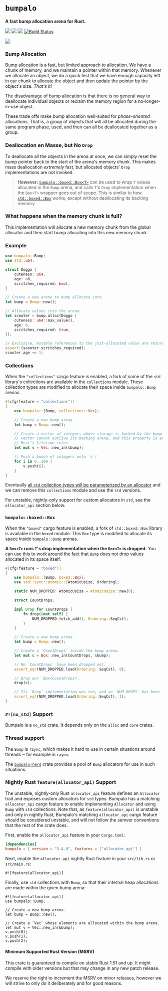 # `bumpalo`

**A fast bump allocation arena for Rust.**

[![](https://docs.rs/bumpalo/badge.svg)](https://docs.rs/bumpalo/)
[![](https://img.shields.io/crates/v/bumpalo.svg)](https://crates.io/crates/bumpalo)
[![](https://img.shields.io/crates/d/bumpalo.svg)](https://crates.io/crates/bumpalo)
[![Build Status](https://github.com/fitzgen/bumpalo/workflows/Rust/badge.svg)](https://github.com/fitzgen/bumpalo/actions?query=workflow%3ARust)

![](https://github.com/fitzgen/bumpalo/raw/master/bumpalo.png)

### Bump Allocation

Bump allocation is a fast, but limited approach to allocation. We have a chunk
of memory, and we maintain a pointer within that memory. Whenever we allocate an
object, we do a quick test that we have enough capacity left in our chunk to
allocate the object and then update the pointer by the object's size. *That's
it!*

The disadvantage of bump allocation is that there is no general way to
deallocate individual objects or reclaim the memory region for a
no-longer-in-use object.

These trade offs make bump allocation well-suited for *phase-oriented*
allocations. That is, a group of objects that will all be allocated during the
same program phase, used, and then can all be deallocated together as a group.

### Deallocation en Masse, but No `Drop`

To deallocate all the objects in the arena at once, we can simply reset the bump
pointer back to the start of the arena's memory chunk. This makes mass
deallocation *extremely* fast, but allocated objects' `Drop` implementations are
not invoked.

> **However:** [`bumpalo::boxed::Box<T>`][box] can be used to wrap
> `T` values allocated in the `Bump` arena, and calls `T`'s `Drop`
> implementation when the `Box<T>` wrapper goes out of scope. This is similar to
> how [`std::boxed::Box`] works, except without deallocating its backing memory.

[box]: https://docs.rs/bumpalo/latest/bumpalo/boxed/struct.Box.html
[`std::boxed::Box`]: https://doc.rust-lang.org/std/boxed/struct.Box.html

### What happens when the memory chunk is full?

This implementation will allocate a new memory chunk from the global allocator
and then start bump allocating into this new memory chunk.

### Example

```rust
use bumpalo::Bump;
use std::u64;

struct Doggo {
    cuteness: u64,
    age: u8,
    scritches_required: bool,
}

// Create a new arena to bump allocate into.
let bump = Bump::new();

// Allocate values into the arena.
let scooter = bump.alloc(Doggo {
    cuteness: u64::max_value(),
    age: 8,
    scritches_required: true,
});

// Exclusive, mutable references to the just-allocated value are returned.
assert!(scooter.scritches_required);
scooter.age += 1;
```

### Collections

When the `"collections"` cargo feature is enabled, a fork of some of the `std`
library's collections are available in the `collections` module. These
collection types are modified to allocate their space inside `bumpalo::Bump`
arenas.

```rust
#[cfg(feature = "collections")]
{
    use bumpalo::{Bump, collections::Vec};

    // Create a new bump arena.
    let bump = Bump::new();

    // Create a vector of integers whose storage is backed by the bump arena. The
    // vector cannot outlive its backing arena, and this property is enforced with
    // Rust's lifetime rules.
    let mut v = Vec::new_in(&bump);

    // Push a bunch of integers onto `v`!
    for i in 0..100 {
        v.push(i);
    }
}
```

Eventually [all `std` collection types will be parameterized by an
allocator](https://github.com/rust-lang/rust/issues/42774) and we can remove
this `collections` module and use the `std` versions.

For unstable, nightly-only support for custom allocators in `std`, see the
`allocator_api` section below.

### `bumpalo::boxed::Box`

When the `"boxed"` cargo feature is enabled, a fork of `std::boxed::Box` library
is available in the `boxed` module. This `Box` type is modified to allocate its
space inside `bumpalo::Bump` arenas.

**A `Box<T>` runs `T`'s drop implementation when the `Box<T>` is dropped.** You
can use this to work around the fact that `Bump` does not drop values allocated
in its space itself.

```rust
#[cfg(feature = "boxed")]
{
    use bumpalo::{Bump, boxed::Box};
    use std::sync::atomic::{AtomicUsize, Ordering};

    static NUM_DROPPED: AtomicUsize = AtomicUsize::new(0);

    struct CountDrops;

    impl Drop for CountDrops {
        fn drop(&mut self) {
            NUM_DROPPED.fetch_add(1, Ordering::SeqCst);
        }
    }

    // Create a new bump arena.
    let bump = Bump::new();

    // Create a `CountDrops` inside the bump arena.
    let mut c = Box::new_in(CountDrops, &bump);

    // No `CountDrops` have been dropped yet.
    assert_eq!(NUM_DROPPED.load(Ordering::SeqCst), 0);

    // Drop our `Box<CountDrops>`.
    drop(c);

    // Its `Drop` implementation was run, and so `NUM_DROPS` has been incremented.
    assert_eq!(NUM_DROPPED.load(Ordering::SeqCst), 1);
}
```

### `#![no_std]` Support

Bumpalo is a `no_std` crate. It depends only on the `alloc` and `core` crates.

### Thread support

The `Bump` is `!Sync`, which makes it hard to use in certain situations around threads ‒ for
example in `rayon`.

The [`bumpalo-herd`](https://crates.io/crates/bumpalo-herd) crate provides a pool of `Bump`
allocators for use in such situations.

### Nightly Rust `feature(allocator_api)` Support

The unstable, nightly-only Rust `allocator_api` feature defines an `Allocator`
trait and exposes custom allocators for `std` types. Bumpalo has a matching
`allocator_api` cargo feature to enable implementing `Allocator` and using
`Bump` with `std` collections. Note that, as `feature(allocator_api)` is
unstable and only in nightly Rust, Bumpalo's matching `allocator_api` cargo
feature should be considered unstable, and will not follow the semver
conventions that the rest of the crate does.

First, enable the `allocator_api` feature in your `Cargo.toml`:

```toml
[dependencies]
bumpalo = { version = "3.4.0", features = ["allocator_api"] }
```

Next, enable the `allocator_api` nightly Rust feature in your `src/lib.rs` or `src/main.rs`:

```rust,ignore
#![feature(allocator_api)]
```

Finally, use `std` collections with `Bump`, so that their internal heap
allocations are made within the given bump arena:

```rust,ignore
#![feature(allocator_api)]
use bumpalo::Bump;

// Create a new bump arena.
let bump = Bump::new();

// Create a `Vec` whose elements are allocated within the bump arena.
let mut v = Vec::new_in(&bump);
v.push(0);
v.push(1);
v.push(2);
```

#### Minimum Supported Rust Version (MSRV)

This crate is guaranteed to compile on stable Rust 1.51 and up. It might compile
with older versions but that may change in any new patch release.

We reserve the right to increment the MSRV on minor releases, however we will strive
to only do it deliberately and for good reasons.
